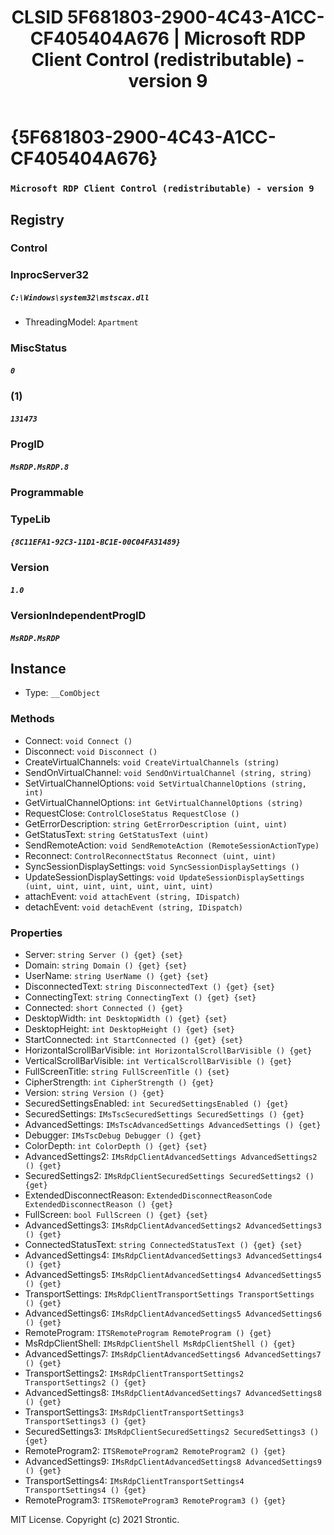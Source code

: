 ﻿---
title: "CLSID 5F681803-2900-4C43-A1CC-CF405404A676 | Microsoft RDP Client Control (redistributable) - version 9"
excerpt: What is COM-Object CLSID 5F681803-2900-4C43-A1CC-CF405404A676?
---

# {5F681803-2900-4C43-A1CC-CF405404A676}

### `Microsoft RDP Client Control (redistributable) - version 9`

## Registry


### Control


### InprocServer32

##### `C:\Windows\system32\mstscax.dll`
* ThreadingModel: `Apartment`

### MiscStatus

##### `0`

### (1)

##### `131473`

### ProgID

##### `MsRDP.MsRDP.8`

### Programmable


### TypeLib

##### `{8C11EFA1-92C3-11D1-BC1E-00C04FA31489}`

### Version

##### `1.0`

### VersionIndependentProgID

##### `MsRDP.MsRDP`

## Instance

* Type: `__ComObject`

### Methods

* Connect: `void Connect ()`
* Disconnect: `void Disconnect ()`
* CreateVirtualChannels: `void CreateVirtualChannels (string)`
* SendOnVirtualChannel: `void SendOnVirtualChannel (string, string)`
* SetVirtualChannelOptions: `void SetVirtualChannelOptions (string, int)`
* GetVirtualChannelOptions: `int GetVirtualChannelOptions (string)`
* RequestClose: `ControlCloseStatus RequestClose ()`
* GetErrorDescription: `string GetErrorDescription (uint, uint)`
* GetStatusText: `string GetStatusText (uint)`
* SendRemoteAction: `void SendRemoteAction (RemoteSessionActionType)`
* Reconnect: `ControlReconnectStatus Reconnect (uint, uint)`
* SyncSessionDisplaySettings: `void SyncSessionDisplaySettings ()`
* UpdateSessionDisplaySettings: `void UpdateSessionDisplaySettings (uint, uint, uint, uint, uint, uint, uint)`
* attachEvent: `void attachEvent (string, IDispatch)`
* detachEvent: `void detachEvent (string, IDispatch)`

### Properties

* Server: `string Server () {get} {set} `
* Domain: `string Domain () {get} {set} `
* UserName: `string UserName () {get} {set} `
* DisconnectedText: `string DisconnectedText () {get} {set} `
* ConnectingText: `string ConnectingText () {get} {set} `
* Connected: `short Connected () {get} `
* DesktopWidth: `int DesktopWidth () {get} {set} `
* DesktopHeight: `int DesktopHeight () {get} {set} `
* StartConnected: `int StartConnected () {get} {set} `
* HorizontalScrollBarVisible: `int HorizontalScrollBarVisible () {get} `
* VerticalScrollBarVisible: `int VerticalScrollBarVisible () {get} `
* FullScreenTitle: `string FullScreenTitle () {set} `
* CipherStrength: `int CipherStrength () {get} `
* Version: `string Version () {get} `
* SecuredSettingsEnabled: `int SecuredSettingsEnabled () {get} `
* SecuredSettings: `IMsTscSecuredSettings SecuredSettings () {get} `
* AdvancedSettings: `IMsTscAdvancedSettings AdvancedSettings () {get} `
* Debugger: `IMsTscDebug Debugger () {get} `
* ColorDepth: `int ColorDepth () {get} {set} `
* AdvancedSettings2: `IMsRdpClientAdvancedSettings AdvancedSettings2 () {get} `
* SecuredSettings2: `IMsRdpClientSecuredSettings SecuredSettings2 () {get} `
* ExtendedDisconnectReason: `ExtendedDisconnectReasonCode ExtendedDisconnectReason () {get} `
* FullScreen: `bool FullScreen () {get} {set} `
* AdvancedSettings3: `IMsRdpClientAdvancedSettings2 AdvancedSettings3 () {get} `
* ConnectedStatusText: `string ConnectedStatusText () {get} {set} `
* AdvancedSettings4: `IMsRdpClientAdvancedSettings3 AdvancedSettings4 () {get} `
* AdvancedSettings5: `IMsRdpClientAdvancedSettings4 AdvancedSettings5 () {get} `
* TransportSettings: `IMsRdpClientTransportSettings TransportSettings () {get} `
* AdvancedSettings6: `IMsRdpClientAdvancedSettings5 AdvancedSettings6 () {get} `
* RemoteProgram: `ITSRemoteProgram RemoteProgram () {get} `
* MsRdpClientShell: `IMsRdpClientShell MsRdpClientShell () {get} `
* AdvancedSettings7: `IMsRdpClientAdvancedSettings6 AdvancedSettings7 () {get} `
* TransportSettings2: `IMsRdpClientTransportSettings2 TransportSettings2 () {get} `
* AdvancedSettings8: `IMsRdpClientAdvancedSettings7 AdvancedSettings8 () {get} `
* TransportSettings3: `IMsRdpClientTransportSettings3 TransportSettings3 () {get} `
* SecuredSettings3: `IMsRdpClientSecuredSettings2 SecuredSettings3 () {get} `
* RemoteProgram2: `ITSRemoteProgram2 RemoteProgram2 () {get} `
* AdvancedSettings9: `IMsRdpClientAdvancedSettings8 AdvancedSettings9 () {get} `
* TransportSettings4: `IMsRdpClientTransportSettings4 TransportSettings4 () {get} `
* RemoteProgram3: `ITSRemoteProgram3 RemoteProgram3 () {get} `

MIT License. Copyright (c) 2021 Strontic.


